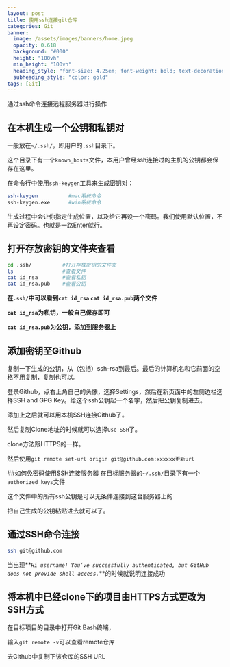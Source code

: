 ```yaml
---
layout: post
title: 使用ssh连接git仓库
categories: Git
banner:
  image: /assets/images/banners/home.jpeg
  opacity: 0.618
  background: "#000"
  height: "100vh"
  min_height: "100vh"
  heading_style: "font-size: 4.25em; font-weight: bold; text-decoration: underline"
  subheading_style: "color: gold"
tags: [Git]
---
```


通过ssh命令连接远程服务器进行操作

## 在本机生成一个公钥和私钥对
一般放在``~/.ssh/``，即用户的``.ssh``目录下。

这个目录下有一个``known_hosts``文件，本用户曾经ssh连接过的主机的公钥都会保存在这里。

在命令行中使用`ssh-keygen`工具来生成密钥对：


```` bash
ssh-keygen          #mac系统命令
ssh-keygen.exe      #win系统命令
````
生成过程中会让你指定生成位置，以及给它再设一个密码。我们使用默认位置，不再设定密码。也就是一路Enter就行。


## 打开存放密钥的文件夹查看
````bash
cd .ssh/          #打开存放密钥的文件夹
ls                #查看文件
cat id_rsa        #查看私钥
cat id_rsa.pub    #查看公钥
````
**在`.ssh/`中可以看到`cat id_rsa`  `cat id_rsa.pub`两个文件**

**`cat id_rsa`为私钥，一般自己保存即可**

**`cat id_rsa.pub`为公钥，添加到服务器上**

## 添加密钥至Github

复制一下生成的公钥，从（包括）ssh-rsa到最后。最后的计算机名和它前面的空格不用复制，复制也可以。

登录Github，点右上角自己的头像，选择Settings，然后在新页面中的左侧边栏选择SSH and GPG Key。给这个ssh公钥起一个名字，然后把公钥复制进去。

添加上之后就可以用本机SSH连接Github了。

然后复制Clone地址的时候就可以选择`Use SSH`了。

clone方法跟HTTPS的一样。


然后使用`git remote set-url origin git@github.com:xxxxxx更新url`


##如何免密码使用SSH连接服务器
在目标服务器的``~/.ssh/``目录下有一个`authorized_keys`文件

这个文件中的所有ssh公钥是可以无条件连接到这台服务器上的

把自己生成的公钥粘贴进去就可以了。

## 通过SSH命令连接
````bash
ssh git@github.com     
````

当出现**_``Hi username! You’ve successfully authenticated, but GitHub does not provide shell access.``_**的时候就说明连接成功


## 将本机中已经clone下的项目由HTTPS方式更改为SSH方式

在目标项目的目录中打开Git Bash终端，

输入`git remote -v`可以查看remote仓库

去Github中复制下该仓库的SSH URL
